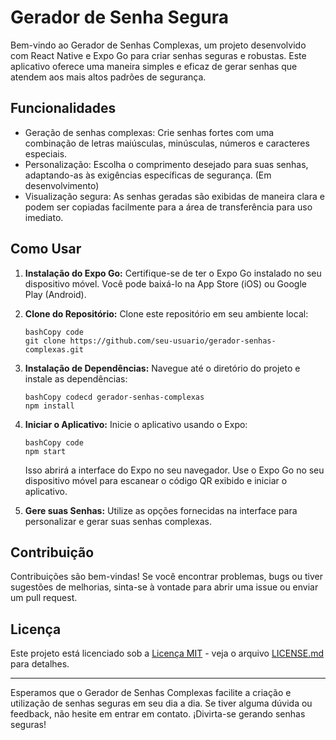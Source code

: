 # Gerador de Senha Segura

Bem-vindo ao Gerador de Senhas Complexas, um projeto desenvolvido com React Native e Expo Go para criar senhas seguras e robustas. Este aplicativo oferece uma maneira simples e eficaz de gerar senhas que atendem aos mais altos padrões de segurança.

## Funcionalidades

- Geração de senhas complexas: Crie senhas fortes com uma combinação de letras maiúsculas, minúsculas, números e caracteres especiais.
- Personalização: Escolha o comprimento desejado para suas senhas, adaptando-as às exigências específicas de segurança. (Em desenvolvimento)
- Visualização segura: As senhas geradas são exibidas de maneira clara e podem ser copiadas facilmente para a área de transferência para uso imediato.

## Como Usar

1. **Instalação do Expo Go:** Certifique-se de ter o Expo Go instalado no seu dispositivo móvel. Você pode baixá-lo na App Store (iOS) ou Google Play (Android).

2. **Clone do Repositório:** Clone este repositório em seu ambiente local:

   ```
   bashCopy code
   git clone https://github.com/seu-usuario/gerador-senhas-complexas.git
   ```

3. **Instalação de Dependências:** Navegue até o diretório do projeto e instale as dependências:

   ```
   bashCopy codecd gerador-senhas-complexas
   npm install
   ```

4. **Iniciar o Aplicativo:** Inicie o aplicativo usando o Expo:

   ```
   bashCopy code
   npm start
   ```

   Isso abrirá a interface do Expo no seu navegador. Use o Expo Go no seu dispositivo móvel para escanear o código QR exibido e iniciar o aplicativo.

5. **Gere suas Senhas:** Utilize as opções fornecidas na interface para personalizar e gerar suas senhas complexas.

## Contribuição

Contribuições são bem-vindas! Se você encontrar problemas, bugs ou tiver sugestões de melhorias, sinta-se à vontade para abrir uma issue ou enviar um pull request.

## Licença

Este projeto está licenciado sob a [Licença MIT](https://chat.openai.com/c/LICENSE.md) - veja o arquivo [LICENSE.md](https://chat.openai.com/c/LICENSE.md) para detalhes.

------

Esperamos que o Gerador de Senhas Complexas facilite a criação e utilização de senhas seguras em seu dia a dia. Se tiver alguma dúvida ou feedback, não hesite em entrar em contato. ¡Divirta-se gerando senhas seguras!
